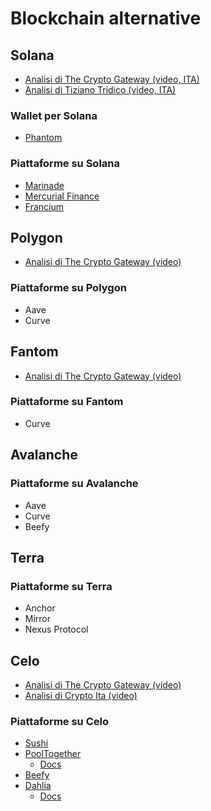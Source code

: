 # Blockchain alternative

## Solana

- [Analisi di The Crypto Gateway (video, ITA)](https://youtu.be/azL1q-vAx1M)
- [Analisi di Tiziano Tridico (video, ITA)](https://www.youtube.com/watch?v=GR1D7VrK5oY)

### Wallet per Solana

- [Phantom](https://phantom.app/)

### Piattaforme su Solana

- [Marinade](https://marinade.finance/)
- [Mercurial Finance](https://mercurial.finance/)
- [Francium](https://francium.io/)

## Polygon

- [Analisi di The Crypto Gateway (video)](https://youtu.be/E29jCTsIKOs)

### Piattaforme su Polygon

- Aave
- Curve

## Fantom

- [Analisi di The Crypto Gateway (video)](https://youtu.be/C3CwGCGh97g)

### Piattaforme su Fantom

- Curve

## Avalanche

### Piattaforme su Avalanche

- Aave
- Curve
- Beefy

## Terra

### Piattaforme su Terra

- Anchor
- Mirror
- Nexus Protocol

## Celo

- [Analisi di The Crypto Gateway (video)](https://youtu.be/Tvqwhr4oCGY)
- [Analisi di Crypto Ita (video)](https://youtu.be/0veuPDIfL_c)

### Piattaforme su Celo
- [Sushi](https://app.sushi.com/farm)
- [PoolTogether](https://app.pooltogether.com/?filter=celo)
  - [Docs](https://docs.pooltogether.com/)
- [Beefy](https://app.beefy.finance/#/celo)
- [Dahlia](https://dahlia.finance/)
  - [Docs](https://dahlia-finance.gitbook.io/dahlia-finance/)
